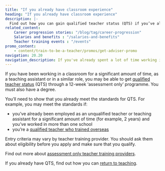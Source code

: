 ```yaml
---
title: "If you already have classroom experience"
heading: "If you already have classroom experience"
description: |-
  Find out how you can gain qualified teacher status (QTS) if you’ve already spent a lot of time in the classroom as a teaching assistant or in a similar role.
related_content:
    Career progression stories: "/blog/tag/career-progression"
    Salaries and benefits : "/salaries-and-benefits"
    Teacher training events : "/events"
promo_content:
    - content/train-to-be-a-teacher/promos/get-adviser-promo
navigation: 20.20
navigation_description: If you've already spent a lot of time working in the classroom, you may be able to show you meet the standards for QTS through an assessment.
---
```


If you have been working in a classroom for a significant amount of time, as a teaching assistant or in a similar role, you may be able to get [qualified teacher status](/what-is-qts) (QTS) through a 12-week ‘assessment only’ programme. You  must also have a degree.

You’ll need to show that you already meet the standards for QTS. For example, you may meet the standards if:

- you’ve already been employed as an unqualified teacher or teaching assistant for a significant amount of time (for example, 2 years) and you’ve worked in more than one school
- you’re a [qualified teacher who trained overseas](/non-uk-teachers/teach-in-england-if-you-trained-overseas)

Entry criteria may vary by teacher training provider. You should ask them about eligibility before you apply and make sure that you qualify.

Find out more about [assessment only teacher training providers](/assessment-only-providers).

If you already have QTS, find out how you can [return to teaching](/returning-to-teaching).
